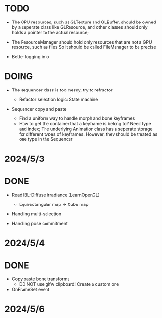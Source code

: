 # TODO
- The GPU resources, such as GLTexture and GLBuffer, should be owned by a seperate class like GLResource,
and other classes should only holds a pointer to the actual resource;

- The ResourceManager should hold only resources that are not a GPU resource, such as files
So it should be called FileManager to be precise

- Better logging info


# DOING
- The sequencer class is too messy, try to refractor
    - Refactor selection logic: State machine

- Sequencer copy and paste
    - Find a uniform way to handle morph and bone keyframes
    - How to get the container that a keyframe is belong to? Need type and index;
      The underlying Animation class has a seperate storage for different types of keyframes.
      However, they should be treated as one type in the Sequencer

# 2024/5/3
# DONE
- Read IBL-Diffuse irradiance (LearnOpenGL)
    - Equirectangular map -> Cube map

- Handling multi-selection
- Handling pose commitment 

# 2024/5/4
# DONE
- Copy paste bone transforms 
    - DO NOT use glfw clipboard! Create a custom one
- OnFrameSet event

# 2024/5/6